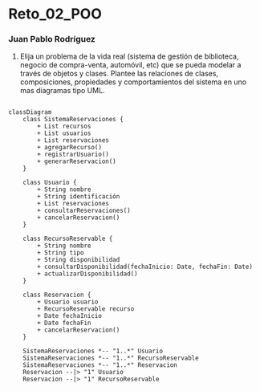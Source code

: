 # Reto_02_POO
### Juan Pablo Rodríguez 

1. Elija un problema de la vida real (sistema de gestión de biblioteca, negocio de compra-venta, automóvil, etc) que se pueda modelar a través de objetos y clases. Plantee las relaciones de clases, composiciones, propiedades y comportamientos del sistema en uno mas diagramas tipo UML.


```mermaid

classDiagram
    class SistemaReservaciones {
        + List recursos
        + List usuarios
        + List reservaciones
        + agregarRecurso()
        + registrarUsuario()
        + generarReservacion()
    }

    class Usuario {
        + String nombre
        + String identificación
        + List reservaciones
        + consultarReservaciones()
        + cancelarReservacion()
    }

    class RecursoReservable {
        + String nombre
        + String tipo
        + String disponibilidad
        + consultarDisponibilidad(fechaInicio: Date, fechaFin: Date)
        + actualizarDisponibilidad()
    }

    class Reservacion {
        + Usuario usuario
        + RecursoReservable recurso
        + Date fechaInicio
        + Date fechaFin
        + cancelarReservacion()
    }

    SistemaReservaciones *-- "1..*" Usuario
    SistemaReservaciones *-- "1..*" RecursoReservable
    SistemaReservaciones *-- "1..*" Reservacion
    Reservacion --|> "1" Usuario
    Reservacion --|> "1" RecursoReservable
    

```
